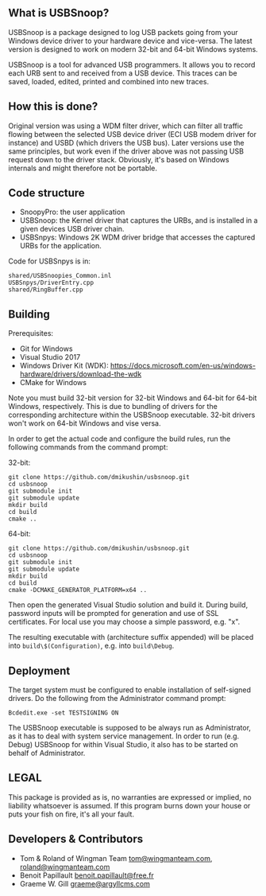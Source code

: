 ## What is USBSnoop?

USBSnoop is a package designed to log USB packets going from your Windows device driver to your hardware device and vice-versa. The latest version is designed to work on modern 32-bit and 64-bit Windows systems.

USBSnoop is a tool for advanced USB programmers. It allows you to record each URB sent to and received from a USB device. This traces can be saved, loaded, edited, printed and combined into new traces.

## How this is done?

Original version was using a WDM filter driver, which can filter all traffic flowing between the selected USB device driver (ECI USB modem driver for instance) and USBD (which drivers the USB bus). Later versions use the same principles, but work even if the driver above was not passing USB request down to the driver stack. Obviously, it's based on Windows internals and might therefore not be portable.

## Code structure

 * SnoopyPro: the user application
 * USBSnoop: the Kernel driver that captures the URBs, and is installed in a given devices USB driver chain.
 * USBSnpys: Windows 2K WDM driver bridge that accesses the captured URBs for the application.

Code for USBSnpys is in:

```
shared/USBSnoopies_Common.inl
USBSnpys/DriverEntry.cpp
shared/RingBuffer.cpp
```

## Building

Prerequisites:

 * Git for Windows
 * Visual Studio 2017
 * Windows Driver Kit (WDK): https://docs.microsoft.com/en-us/windows-hardware/drivers/download-the-wdk
 * CMake for Windows

Note you must build 32-bit version for 32-bit Windows and 64-bit for 64-bit Windows, respectively. This is due to bundling of drivers for the corresponding architecture within the USBSnoop executable. 32-bit drivers won't work on 64-bit Windows and vise versa.

In order to get the actual code and configure the build rules, run the following commands from the command prompt:

32-bit:

```
git clone https://github.com/dmikushin/usbsnoop.git
cd usbsnoop
git submodule init
git submodule update
mkdir build
cd build
cmake ..
```

64-bit:

```
git clone https://github.com/dmikushin/usbsnoop.git
cd usbsnoop
git submodule init
git submodule update
mkdir build
cd build
cmake -DCMAKE_GENERATOR_PLATFORM=x64 ..
```

Then open the generated Visual Studio solution and build it. During build, password inputs will be prompted for generation and use of SSL certificates. For local use you may choose a simple password, e.g. "x".

The resulting executable with (architecture suffix appended) will be placed into `build\$(Configuration)`, e.g. into `build\Debug`.

## Deployment

The target system must be configured to enable installation of self-signed drivers. Do the following from the Administrator command prompt:

```
Bcdedit.exe -set TESTSIGNING ON
```

The USBSnoop executable is supposed to be always run as Administrator, as it has to deal with system service management. In order to run (e.g. Debug) USBSnoop for within Visual Studio, it also has to be started on behalf of Administrator. 

## LEGAL

This package is provided as is, no warranties are expressed or implied, no liability whatsoever is assumed. If this program burns down your house or puts your fish on fire, it's all your fault.

## Developers & Contributors

 * Tom & Roland of Wingman Team <tom@wingmanteam.com>, <roland@wingmanteam.com>
 * Benoit Papillault <benoit.papillault@free.fr>
 * Graeme W. Gill <graeme@argyllcms.com>

